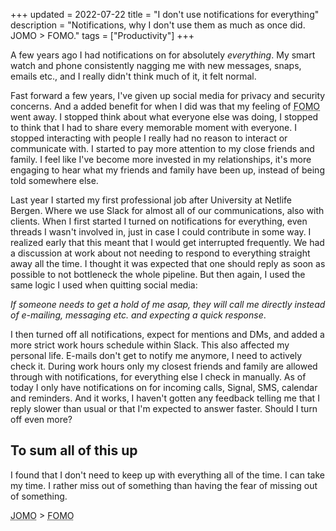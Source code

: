 +++
updated = 2022-07-22
title = "I don't use notifications for everything"
description = "Notifications, why I don't use them as much as once did. JOMO > FOMO."
tags = ["Productivity"]
+++

A few years ago I had notifications on for absolutely _everything_. My smart
watch and phone consistently nagging me with new messages, snaps, emails etc.,
and I really didn't think much of it, it felt normal.

Fast forward a few years, I've given up social media for privacy and security
concerns. And a added benefit for when I did was that my feeling of
<abbr title="Feat of missing out">FOMO</abbr> went away. I stopped think about
what everyone else was doing, I stopped to think that I had to share every
memorable moment with everyone. I stopped interacting with people I really had
no reason to interact or communicate with. I started to pay more attention to my
close friends and family. I feel like I've become more invested in my
relationships, it's more engaging to hear what my friends and family have been
up, instead of being told somewhere else.

Last year I started my first professional job after University at Netlife
Bergen. Where we use Slack for almost all of our communications, also with
clients. When I first started I turned on notifications for everything, even
threads I wasn't involved in, just in case I could contribute in some way. I
realized early that this meant that I would get interrupted frequently. We had a
discussion at work about not needing to respond to everything straight away all
the time. I thought it was expected that one should reply as soon as possible to
not bottleneck the whole pipeline. But then again, I used the same logic I used
when quitting social media:

_If someone needs to get a hold of me asap, they will call me directly instead
of e-mailing, messaging etc. and expecting a quick response_.

I then turned off all notifications, expect for mentions and DMs, and added a
more strict work hours schedule within Slack. This also affected my personal
life. E-mails don't get to notify me anymore, I need to actively check it.
During work hours only my closest friends and family are allowed through with
notifications, for everything else I check in manually. As of today I only have
notifications on for incoming calls, Signal, SMS, calendar and reminders. And it
works, I haven't gotten any feedback telling me that I reply slower than usual
or that I'm expected to answer faster. Should I turn off even more?

## To sum all of this up

I found that I don't need to keep up with everything all of the time. I can take
my time. I rather miss out of something than having the fear of missing out of
something.

<abbr title="Joy of missing out">JOMO</abbr> >
<abbr title="Feat of missing out">FOMO</abbr>
